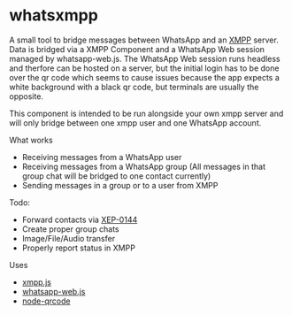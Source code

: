 # whatsxmpp
A small tool to bridge messages between WhatsApp and an [XMPP](https://xmpp.org/) server.
Data is bridged via a XMPP Component and a WhatsApp Web session managed by whatsapp-web.js.
The WhatsApp Web session runs headless and therfore can be hosted on a server, but the
initial login has to be done over the qr code which seems to cause issues because the app
expects a white background with a black qr code, but terminals are usually the opposite.

This component is intended to be run alongside your own xmpp server and will only bridge
between one xmpp user and one WhatsApp account.

What works
- Receiving messages from a WhatsApp user
- Receiving messages from a WhatsApp group (All messages in that group chat will be bridged to one contact currently)
- Sending messages in a group or to a user from XMPP

Todo:
- Forward contacts via [XEP-0144](https://xmpp.org/extensions/xep-0144.html)
- Create proper group chats
- Image/File/Audio transfer
- Properly report status in XMPP

Uses
- [xmpp.js](https://github.com/xmppjs/xmpp.js/)
- [whatsapp-web.js](https://github.com/pedroslopez/whatsapp-web.js)
- [node-qrcode](https://github.com/soldair/node-qrcode)

